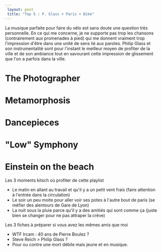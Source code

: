 ```yaml
---
 layout: post
 title: "Top 5 : P. Glass + Paris + Bike"
---
```


La musique parfaite pour faire du vélo est sans doute une question très personnelle. En ce qui me concerne, je ne supporte pas trop les chansons (contrairement aux promenades à pied) qui me donnent vraiment trop l'impression d'être dans une unité de sens lié aux paroles. Philip Glass et son instrumentalité sont pour l'instant le meilleur moyen de profiter de la ville et de son ambiance tout en savourant cette impression de glissement que l'on a parfois dans la ville.

# The Photographer
# Metamorphosis
# Dancepieces
# "Low" Symphony
# Einstein on the beach

Les 3 moments kitsch où profiter de cette playlist

* Le matin en allant au travail et qu'il y a un petit vent frais (faire attention à l'entrée dans la circulation)
* Le soir un peu moite pour aller voir ses potes à l'autre bout de paris (se méfier des alentours de Gare de Lyon)
* La nuit sous la pluie parce qu'il y a des amitiés qui sont comme ça (juste bien se changer pour ne pas attraper la crève)

Les 3 fiches à préparer si vous avez les mêmes amis que moi

* WTF Ircam : 40 ans de Pierre Boulez ?
* Steve Reich > Philip Glass ?
* Pour ou contre une mort débile mais jeune et en musique.
